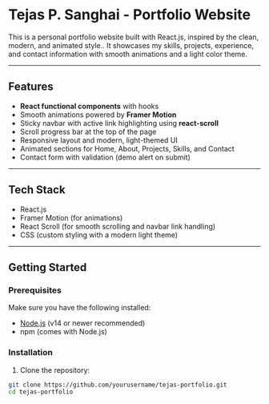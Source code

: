 # Tejas P. Sanghai - Portfolio Website

This is a personal portfolio website built with React.js, inspired by the clean, modern, and animated style.. It showcases my skills, projects, experience, and contact information with smooth animations and a light color theme.

---

## Features

- **React functional components** with hooks  
- Smooth animations powered by **Framer Motion**  
- Sticky navbar with active link highlighting using **react-scroll**  
- Scroll progress bar at the top of the page  
- Responsive layout and modern, light-themed UI  
- Animated sections for Home, About, Projects, Skills, and Contact  
- Contact form with validation (demo alert on submit)  

---

## Tech Stack

- React.js  
- Framer Motion (for animations)  
- React Scroll (for smooth scrolling and navbar link handling)  
- CSS (custom styling with a modern light theme)  

---

## Getting Started

### Prerequisites

Make sure you have the following installed:

- [Node.js](https://nodejs.org/) (v14 or newer recommended)  
- npm (comes with Node.js)  

### Installation

1. Clone the repository:

```bash
git clone https://github.com/yourusername/tejas-portfolio.git
cd tejas-portfolio

